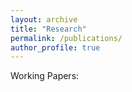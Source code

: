 ```yaml
---
layout: archive
title: "Research"
permalink: /publications/
author_profile: true
---
```

Working Papers:
